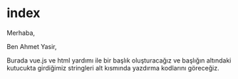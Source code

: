 # index
Merhaba,

Ben Ahmet Yasir,

Burada vue.js ve html yardımı ile bir başlık oluşturacağız ve başlığın altındaki kutucukta girdiğimiz stringleri alt kısmında yazdırma kodlarını göreceğiz.
